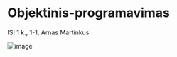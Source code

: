 # Objektinis-programavimas
ISI 1 k., 1-1, Arnas Martinkus

![image](https://github.com/ArnasIc3/Objektinis-programavimas/assets/149010264/4fc61515-b93b-428c-852b-534e0b9ab480)
